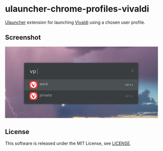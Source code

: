 # ulauncher-chrome-profiles-vivaldi

[Ulauncher](https://ulauncher.io) extension for launching [Vivaldi](https://vivaldi.com) using a chosen user profile.

## Screenshot

![screenshot](./screenshot.png)

## License

This software is released under the MIT License, see [LICENSE](./LICENSE).
